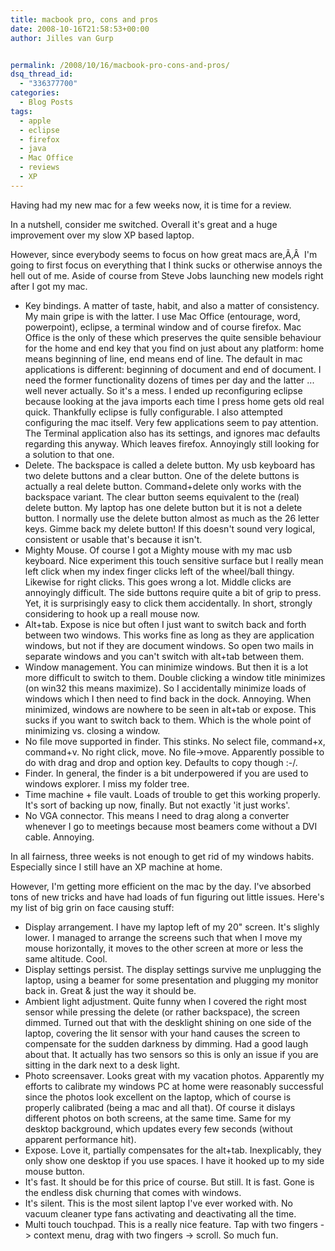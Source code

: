 ```yaml
---
title: macbook pro, cons and pros
date: 2008-10-16T21:58:53+00:00
author: Jilles van Gurp


permalink: /2008/10/16/macbook-pro-cons-and-pros/
dsq_thread_id:
  - "336377700"
categories:
  - Blog Posts
tags:
  - apple
  - eclipse
  - firefox
  - java
  - Mac Office
  - reviews
  - XP
---
```

Having had my new mac for a few weeks now, it is time for a review.

In a nutshell, consider me switched. Overall it's great and a huge improvement over my slow XP based laptop.

However, since everybody seems to focus on how great macs are,Ã‚Â  I'm going to first focus on everything that I think sucks or otherwise annoys the hell out of me. Aside of course from Steve Jobs launching new models right after I got my mac.

- Key bindings. A matter of taste, habit, and also a matter of consistency. My main gripe is with the latter. I use Mac Office (entourage, word, powerpoint), eclipse, a terminal window and of course firefox. Mac Office is the only of these which preserves the quite sensible behaviour for the home and end key that you find on just about any platform: home means beginning of line, end means end of line. The default in mac applications is different: beginning of document and end of document. I need the former functionality dozens of times per day and the latter ... well never actually. So it's a mess. I ended up reconfiguring eclipse because looking at the java imports each time I press home gets old real quick. Thankfully eclipse is fully configurable. I also attempted configuring the mac itself. Very few applications seem to pay attention. The Terminal application also has its settings, and ignores mac defaults regarding this anyway. Which leaves firefox. Annoyingly still looking for a solution to that one.
- Delete. The backspace is called a delete button. My usb keyboard has two delete buttons and a clear button. One of the delete buttons is actually a real delete button. Command+delete only works with the backspace variant. The clear button seems equivalent to the (real) delete button. My laptop has one delete button but it is not a delete button. I normally use the delete button almost as much as the 26 letter keys. Gimme back my delete button! If this doesn't sound very logical, consistent or usable that's because it isn't.
- Mighty Mouse. Of course I got a Mighty mouse with my mac usb keyboard. Nice experiment this touch sensitive surface but I really mean left click when my index finger clicks left of the wheel/ball thingy. Likewise for right clicks. This goes wrong a lot. Middle clicks are annoyingly difficult. The side buttons require quite a bit of grip to press. Yet, it is surprisingly easy to click them accidentally. In short, strongly considering to hook up a reall mouse now.
- Alt+tab. Expose is nice but often I just want to switch back and forth between two windows. This works fine as long as they are application windows, but not if they are document windows. So open two mails in separate windows and you can't switch with alt+tab between them.
- Window management. You can minimize windows. But then it is a lot more difficult to switch to them. Double clicking a window title minimizes (on win32 this means maximize). So I accidentally minimize loads of windows which I then need to find back in the dock. Annoying. When minimized, windows are nowhere to be seen in alt+tab or expose. This sucks if you want to switch back to them. Which is the whole point of minimizing vs. closing a window.
- No file move supported in finder. This stinks. No select file, command+x, command+v. No right click, move. No file->move. Apparently possible to do with drag and drop and option key. Defaults to copy though :-/.
- Finder. In general, the finder is a bit underpowered if you are used to windows explorer. I miss my folder tree.
- Time machine + file vault. Loads of trouble to get this working properly. It's sort of backing up now, finally. But not exactly 'it just works'.
- No VGA connector. This means I need to drag along a converter whenever I go to meetings because most beamers come without a DVI cable. Annoying.

In all fairness, three weeks is not enough to get rid of my windows habits. Especially since I still have an XP machine at home.

However, I'm getting more efficient on the mac by the day. I've absorbed tons of new tricks and have had loads of fun figuring out little issues. Here's my list of big grin on face causing stuff:

- Display arrangement. I have my laptop left of my 20" screen. It's slighly lower. I managed to arrange the screens such that when I move my mouse horizontally, it moves to the other screen at more or less the same altitude. Cool.
- Display settings persist. The display settings survive me unplugging the laptop, using a beamer for some presentation and plugging my monitor back in. Great & just the way it should be.
- Ambient light adjustment. Quite funny when I covered the right most sensor while pressing the delete (or rather backspace), the screen dimmed. Turned out that with the desklight shining on one side of the laptop, covering the lit sensor with your hand causes the screen to compensate for the sudden darkness by dimming. Had a good laugh about that. It actually has two sensors so this is only an issue if you are sitting in the dark next to a desk light.
- Photo screensaver. Looks great with my vacation photos. Apparently my efforts to calibrate my windows PC at home were reasonably successful since the photos look excellent on the laptop, which of course is properly calibrated (being a mac and all that). Of course it dislays different photos on both screens, at the same time. Same for my desktop background, which updates every few seconds (without apparent performance hit).
- Expose. Love it, partially compensates for the alt+tab. Inexplicably, they only show one desktop if you use spaces. I have it hooked up to my side mouse button.
- It's fast. It should be for this price of course. But still. It is fast. Gone is the endless disk churning that comes with windows.
- It's silent. This is the most silent laptop I've ever worked with. No vacuum cleaner type fans activating and deactivating all the time.
- Multi touch touchpad. This is a really nice feature. Tap with two fingers -> context menu, drag with two fingers -> scroll. So much fun.

